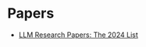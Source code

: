 # Papers

- [<u>LLM Research Papers: The 2024 List</u>](https://magazine.sebastianraschka.com/p/llm-research-papers-the-2024-list?utm_source=publication-search)
